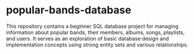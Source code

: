 # popular-bands-database
This repository contains a beginner SQL database project for managing information about popular bands, their members, albums, songs, playlists, and users. It serves as an exploration of basic database design and implementation concepts using strong entity sets and various relationships.
